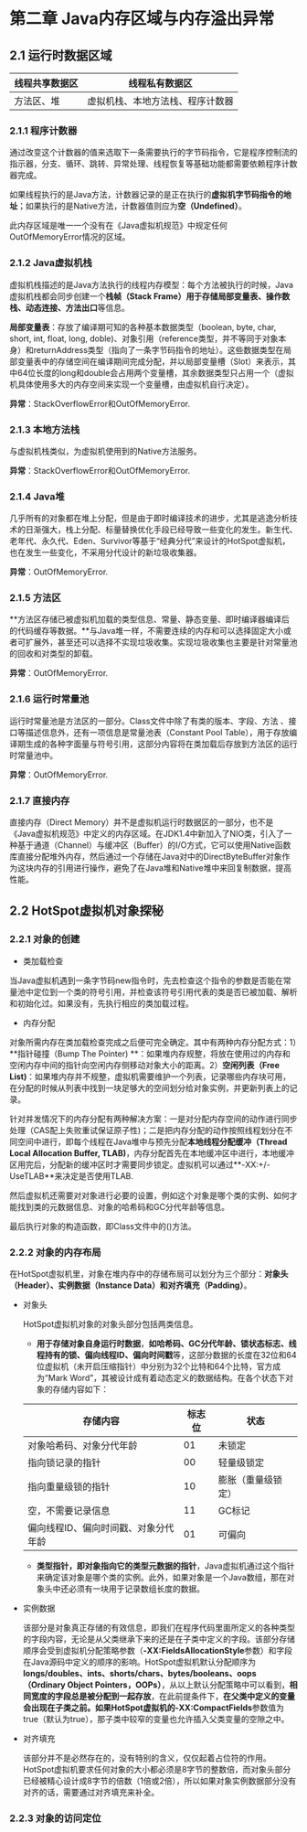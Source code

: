 # 第二章 Java内存区域与内存溢出异常

## 2.1 运行时数据区域

| 线程共享数据区 | 线程私有数据区                   |
| -------------- | -------------------------------- |
| 方法区、堆     | 虚拟机栈、本地方法栈、程序计数器 |

### 2.1.1 程序计数器

通过改变这个计数器的值来选取下一条需要执行的字节码指令，它是程序控制流的指示器，分支、循环、跳转、异常处理、线程恢复等基础功能都需要依赖程序计数器完成。

如果线程执行的是Java方法，计数器记录的是正在执行的**虚拟机字节码指令的地址**；如果执行的是Native方法，计数器值则应为**空（Undefined）**。

此内存区域是唯一一个没有在《Java虚拟机规范》中规定任何OutOfMemoryError情况的区域。

### 2.1.2 Java虚拟机栈

虚拟机栈描述的是Java方法执行的线程内存模型：每个方法被执行的时候，Java虚拟机栈都会同步创建一个**栈帧（Stack Frame）**用于存储**局部变量表、操作数栈、动态连接、方法出口**等信息。

**局部变量表**：存放了编译期可知的各种基本数据类型（boolean, byte, char, short, int, float, long, doble)、对象引用（reference类型，并不等同于对象本身）和returnAddress类型（指向了一条字节码指令的地址）。这些数据类型在局部变量表中的存储空间在编译期间完成分配，并以局部变量槽（Slot）来表示，其中64位长度的long和double会占用两个变量槽，其余数据类型只占用一个（虚拟机具体使用多大的内存空间来实现一个变量槽，由虚拟机自行决定）。

**异常**：StackOverflowError和OutOfMemoryError.

### 2.1.3 本地方法栈

与虚拟机栈类似，为虚拟机使用到的Native方法服务。

**异常**：StackOverflowError和OutOfMemoryError.

### 2.1.4 Java堆

几乎所有的对象都在堆上分配，但是由于即时编译技术的进步，尤其是逃逸分析技术的日渐强大，栈上分配、标量替换优化手段已经导致一些变化的发生。新生代、老年代、永久代、Eden、Survivor等基于“经典分代”来设计的HotSpot虚拟机，也在发生一些变化，不采用分代设计的新垃圾收集器。

**异常**：OutOfMemoryError.

### 2.1.5 方法区

**方法区存储已被虚拟机加载的类型信息、常量、静态变量、即时编译器编译后的代码缓存等数据。**与Java堆一样，不需要连续的内存和可以选择固定大小或者可扩展外，甚至还可以选择不实现垃圾收集。实现垃圾收集也主要是针对常量池的回收和对类型的卸载。

**异常**：OutOfMemoryError.

### 2.1.6 运行时常量池

运行时常量池是方法区的一部分。Class文件中除了有类的版本、字段、方法 、接口等描述信息外，还有一项信息是常量池表（Constant Pool Table），用于存放编译期生成的各种字面量与符号引用，这部分内容将在类加载后存放到方法区的运行时常量池中。

**异常**：OutOfMemoryError.

### 2.1.7 直接内存

直接内存（Direct Memory）并不是虚拟机运行时数据区的一部分，也不是《Java虚拟机规范》中定义的内存区域。在JDK1.4中新加入了NIO类，引入了一种基于通道（Channel）与缓冲区（Buffer）的I/O方式，它可以使用Native函数库直接分配堆外内存，然后通过一个存储在Java对中的DirectByteBuffer对象作为这块内存的引用进行操作，避免了在Java堆和Native堆中来回复制数据，提高性能。

## 2.2 HotSpot虚拟机对象探秘

### 2.2.1 对象的创建

+ 类加载检查

当Java虚拟机遇到一条字节码new指令时，先去检查这个指令的参数是否能在常量池中定位到一个类的符号引用，并检查该符号引用代表的类是否已被加载、解析和初始化过。如果没有，先执行相应的类加载过程。

+ 内存分配

对象所需内存在类加载检查完成之后便可完全确定。其中有两种内存分配方式：1）**指针碰撞（Bump The Pointer) **：如果堆内存规整，将放在使用过的内存和空闲内存中间的指针向空闲内存侧移动对象大小的距离。2）**空闲列表（Free List)**：如果堆内存并不规整，虚拟机需要维护一个列表，记录哪些内存块可用，在分配的时候从列表中找到一块足够大的空间划分给对象实例，并更新列表上的记录。

针对并发情况下的内存分配有两种解决方案：一是对分配内存空间的动作进行同步处理（CAS配上失败重试保证原子性)；二是把内存分配的动作按照线程划分在不同空间中进行，即每个线程在Java堆中与预先分配**本地线程分配缓冲（Thread Local Allocation Buffer, TLAB)**，内存分配首先在本地缓冲区中进行，本地缓冲区用完后，分配新的缓冲区时才需要同步锁定。虚拟机可以通过**-XX:+/-UseTLAB**来决定是否使用TLAB.

然后虚拟机还需要对对象进行必要的设置，例如这个对象是哪个类的实例、如何才能找到类的元数据信息、对象的哈希码和GC分代年龄等信息。

最后执行对象的构造函数，即Class文件中的<init>()方法。

### 2.2.2 对象的内存布局

在HotSpot虚拟机里，对象在堆内存中的存储布局可以划分为三个部分：**对象头（Header）、实例数据（Instance Data）和对齐填充（Padding）**。

+ 对象头

  HotSpot虚拟机对象的对象头部分包括两类信息。

  + **用于存储对象自身运行时数据**，**如哈希码、GC分代年龄、锁状态标志、线程持有的锁、偏向线程ID、偏向时间戳**等，这部分数据的长度在32位和64位虚拟机（未开启压缩指针）中分别为32个比特和64个比特，官方成为“Mark Word”，其被设计成有着动态定义的数据结构。在各个状态下对象的存储内容如下：

  | 存储内容                             | 标志位 | 状态               |
  | ------------------------------------ | ------ | ------------------ |
  | 对象哈希码、对象分代年龄             | 01     | 未锁定             |
  | 指向锁记录的指针                     | 00     | 轻量级锁定         |
  | 指向重量级锁的指针                   | 10     | 膨胀（重量级锁定） |
  | 空，不需要记录信息                   | 11     | GC标记             |
  | 偏向线程ID、偏向时间戳、对象分代年龄 | 01     | 可偏向             |

  + **类型指针，即对象指向它的类型元数据的指针**，Java虚拟机通过这个指针来确定该对象是哪个类的实例。此外，如果对象是一个Java数组，那在对象头中还必须有一块用于记录数组长度的数据。

+ 实例数据

  该部分是对象真正存储的有效信息，即我们在程序代码里面所定义的各种类型的字段内容，无论是从父类继承下来的还是在子类中定义的字段。该部分存储顺序会受到虚拟机分配策略参数（**-XX:FieldsAllocationStyle**参数）和字段在Java源码中定义的顺序的影响。HotSpot虚拟机默认分配顺序为**longs/doubles、ints、shorts/chars、bytes/booleans、oops（Ordinary Object Pointers，OOPs）**，从以上默认分配策略中可以看到，**相同宽度的字段总是被分配到一起存放**，在此前提条件下，**在父类中定义的变量会出现在子类之前。**如果HotSpot虚拟机的**-XX:CompactFields**参数值为true（默认为true），那子类中较窄的变量也允许插入父类变量的空隙之中。

+ 对齐填充

  该部分并不是必然存在的，没有特别的含义，仅仅起着占位符的作用。HotSpot虚拟机要求任何对象的大小都必须是8字节的整数倍，而对象头部分已经被精心设计成8字节的倍数（1倍或2倍），所以如果对象实例数据部分没有对齐的话，需要通过对齐填充来补全。

### 2.2.3 对象的访问定位



















